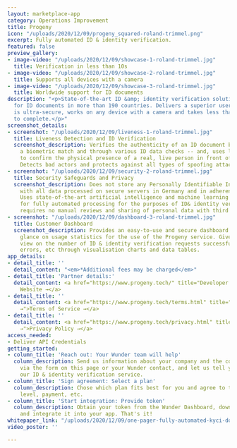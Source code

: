 ```yaml
---
layout: marketplace-app
category: Operations Improvement
title: Progeny
icon: "/uploads/2020/12/09/progeny_squared-roland-trimmel.png"
excerpt: Fully automated ID & identity verification.
featured: false
preview_gallery:
- image-video: "/uploads/2020/12/09/showcase-1-roland-trimmel.jpg"
  title: Verification in less than 10s
- image-video: "/uploads/2020/12/09/showcase-2-roland-trimmel.jpg"
  title: Supports all devices with a camera
- image-video: "/uploads/2020/12/09/showcase-3-roland-trimmel.jpg"
  title: Worldwide support for ID documents
description: "<p>State-of-the-art ID &amp; identity verification solution with support
  for ID documents in more than 190 countries. Delivers a superior user experience,
  is ultra-secure, works on any device with a camera and takes less than 10 seconds
  to complete.</p>"
screenshot_details:
- screenshot: "/uploads/2020/12/09/liveness-1-roland-trimmel.jpg"
  title: Liveness Detection and ID Verification
  screenshot_description: Verifies the authenticity of an ID document by performing
    a biometric match and through various ID data checks -- and, uses liveness detection
    to confirm the physical presence of a real, live person in front of the camera.
    Detects bad actors and protects against all types of spoofing attacks.
- screenshot: "/uploads/2020/12/09/security-2-roland-trimmel.jpg"
  title: Security Safeguards and Privacy
  screenshot_description: Does not store any Personally Identifiable Information (PII),
    with all data processed on secure servers in Germany and in adherence with GDPR.
    Uses state-of-the-art artificial intelligence and machine learning technology
    for fully automated processing for the purposes of ID& identity verification --
    requires no manual reviews and sharing of personal data with third parties.
- screenshot: "/uploads/2020/12/09/dashboard-3-roland-trimmel.jpg"
  title: Customer Dashboard
  screenshot_description: Provides an easy-to-use and secure dashboard for a quick
    glance on usage statistics for the use of the Progeny service. Gives a detailed
    view on the number of ID & identity verification requests successfully processed,
    errors, etc through visualisation charts and data tables.
app_details:
- detail_title: ''
  detail_content: "<em>*Additional fees may be charged</em>"
- detail_title: 'Partner details:'
  detail_content: <a href="https://www.progeny.tech/" title="Developer Website →">Developer
    Website →</a>
- detail_title: ''
  detail_content: <a href="https://www.progeny.tech/terms.html" title="Terms of Service
    →">Terms of Service →</a>
- detail_title: ''
  detail_content: <a href="https://www.progeny.tech/privacy.html" title="Privacy Policy
    →">Privacy Policy →</a>
access_needed:
- Deliver API Credentials
getting_started:
- column_title: 'Reach out: Your Wunder team will help'
  column_description: Send us information about your company and the contact person
    via the form on this page or your Wunder contact, and let us tell you more about
    our ID & identity verification service.
- column_title: 'Sign agreement: Select a plan'
  column_description: Chose which plan fits best for you and agree to the terms, service
    level, payment, etc.
- column_title: 'Start integration: Provide token'
  column_description: Obtain your token from the Wunder Dashboard, download the SDK
    and integrate it into your app. That's it!
whitepaper_link: "/uploads/2020/12/09/one-pager-fully-automated-kyci-docx-roland-trimmel.pdf"
video_poster: ''

---
```

